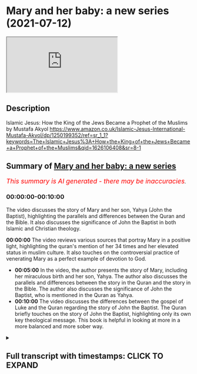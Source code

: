 # Mary and her baby: a new series (2021-07-12)

<iframe loading='lazy' allow='autoplay' src='https://www.youtube.com/embed/DPApumzcyf8'></iframe>

## Description

Islamic Jesus: How the King of the Jews Became a Prophet of the Muslims by Mustafa Akyol <https://www.amazon.co.uk/Islamic-Jesus-International-Mustafa-Akyol/dp/1250199352/ref=sr_1_1?keywords=The+Islamic+Jesus%3A+How+the+King+of+the+Jews+Became+a+Prophet+of+the+Muslims&qid=1626106408&sr=8-1>

## Summary of [Mary and her baby: a new series](https://www.youtube.com/watch?v=DPApumzcyf8)

*<span style="color:red; font-size:125%">This summary is AI generated - there may be inaccuracies</span>. [](/)*

### <a onclick="modifyYTiframeseektime('0')">00:00:00-00:10:00</a>

The video discusses the story of Mary and her son, Yahya (John the Baptist), highlighting the parallels and differences between the Quran and the Bible. It also discusses the significance of John the Baptist in both Islamic and Christian theology.

**<a onclick="modifyYTiframeseektime('0')">00:00:00</a>** The video reviews various sources that portray Mary in a positive light, highlighting the quran's mention of her 34 times and her elevated status in muslim culture. It also touches on the controversial practice of venerating Mary as a perfect example of devotion to God.

* **<a onclick="modifyYTiframeseektime('300')">00:05:00</a>** In the video, the author presents the story of Mary, including her miraculous birth and her son, Yahya. The author also discusses the parallels and differences between the story in the Quran and the story in the Bible. The author also discusses the significance of John the Baptist, who is mentioned in the Quran as Yahya.
* **<a onclick="modifyYTiframeseektime('600')">00:10:00</a>** The video discusses the differences between the gospel of Luke and the Quran regarding the story of John the Baptist. The Quran briefly touches on the story of John the Baptist, highlighting only its own key theological message. This book is helpful in looking at more in a more balanced and more sober way.

<details><summary><h2>Full transcript with timestamps: CLICK TO EXPAND</h2></summary>

<a onclick="modifyYTiframeseektime('1')">0:00:01</a> i thought it'd be interesting to  
<a onclick="modifyYTiframeseektime('3')">0:00:03</a> look at how mary the mother of jesus  
<a onclick="modifyYTiframeseektime('6')">0:00:06</a> is portrayed in the quran the new  
<a onclick="modifyYTiframeseektime('9')">0:00:09</a> testament  
<a onclick="modifyYTiframeseektime('10')">0:00:10</a> and the christian apocrypha look at me  
<a onclick="modifyYTiframeseektime('13')">0:00:13</a> looking at the relationship between them  
<a onclick="modifyYTiframeseektime('15')">0:00:15</a> and as a guide to this i want to refer  
<a onclick="modifyYTiframeseektime('18')">0:00:18</a> to the islamic jesus by  
<a onclick="modifyYTiframeseektime('20')">0:00:20</a> muslim who i once heard lecture at  
<a onclick="modifyYTiframeseektime('23')">0:00:23</a> sowes in london he's written this uh  
<a onclick="modifyYTiframeseektime('26')">0:00:26</a> fascinating book  
<a onclick="modifyYTiframeseektime('28')">0:00:28</a> he's particularly good at drawing on  
<a onclick="modifyYTiframeseektime('30')">0:00:30</a> obscure  
<a onclick="modifyYTiframeseektime('31')">0:00:31</a> historical texts to throw light on  
<a onclick="modifyYTiframeseektime('34')">0:00:34</a> passengers  
<a onclick="modifyYTiframeseektime('35')">0:00:35</a> uh in these different sources but  
<a onclick="modifyYTiframeseektime('37')">0:00:37</a> particularly um the quran he is a muslim  
<a onclick="modifyYTiframeseektime('39')">0:00:39</a> author himself the book's been  
<a onclick="modifyYTiframeseektime('41')">0:00:41</a> recommended by some quite  
<a onclick="modifyYTiframeseektime('43')">0:00:43</a> eminent scholars and he does draw on  
<a onclick="modifyYTiframeseektime('47')">0:00:47</a> some very solid recent scholarship and  
<a onclick="modifyYTiframeseektime('49')">0:00:49</a> he's particularly good in my view  
<a onclick="modifyYTiframeseektime('51')">0:00:51</a> on understanding early jewish  
<a onclick="modifyYTiframeseektime('53')">0:00:53</a> christianity as the  
<a onclick="modifyYTiframeseektime('55')">0:00:55</a> background and context for understanding  
<a onclick="modifyYTiframeseektime('58')">0:00:58</a> the crown  
<a onclick="modifyYTiframeseektime('59')">0:00:59</a> the kran's portrayal of jesus so  
<a onclick="modifyYTiframeseektime('62')">0:01:02</a> i want to do perhaps a series of videos  
<a onclick="modifyYTiframeseektime('65')">0:01:05</a> looking at various aspects of mary's  
<a onclick="modifyYTiframeseektime('68')">0:01:08</a> life  
<a onclick="modifyYTiframeseektime('69')">0:01:09</a> in those different sources and how those  
<a onclick="modifyYTiframeseektime('71')">0:01:11</a> sources interrelate to each other  
<a onclick="modifyYTiframeseektime('74')">0:01:14</a> um the first video i'm just going to be  
<a onclick="modifyYTiframeseektime('76')">0:01:16</a> looking um  
<a onclick="modifyYTiframeseektime('78')">0:01:18</a> at the koran's portrait  
<a onclick="modifyYTiframeseektime('81')">0:01:21</a> of the parents of mary and this chapter  
<a onclick="modifyYTiframeseektime('85')">0:01:25</a> is entitled  
<a onclick="modifyYTiframeseektime('86')">0:01:26</a> mary and her baby and it begins with a  
<a onclick="modifyYTiframeseektime('90')">0:01:30</a> quote from the quran  
<a onclick="modifyYTiframeseektime('91')">0:01:31</a> in english remember the one who guarded  
<a onclick="modifyYTiframeseektime('94')">0:01:34</a> her chastity  
<a onclick="modifyYTiframeseektime('96')">0:01:36</a> we breathed into her our spirit and made  
<a onclick="modifyYTiframeseektime('99')">0:01:39</a> her  
<a onclick="modifyYTiframeseektime('100')">0:01:40</a> and her son a sign for all people  
<a onclick="modifyYTiframeseektime('104')">0:01:44</a> that's the quran 21 31  
<a onclick="modifyYTiframeseektime('107')">0:01:47</a> and the chapter begins in the whole  
<a onclick="modifyYTiframeseektime('110')">0:01:50</a> quran  
<a onclick="modifyYTiframeseektime('111')">0:01:51</a> which has more than 6 000 verses there  
<a onclick="modifyYTiframeseektime('114')">0:01:54</a> is only one  
<a onclick="modifyYTiframeseektime('115')">0:01:55</a> woman mentioned by name there is even a  
<a onclick="modifyYTiframeseektime('118')">0:01:58</a> long chapter named  
<a onclick="modifyYTiframeseektime('120')">0:02:00</a> after her even more there is a longer  
<a onclick="modifyYTiframeseektime('123')">0:02:03</a> chapter named after her family  
<a onclick="modifyYTiframeseektime('126')">0:02:06</a> and yet that woman is not amina the  
<a onclick="modifyYTiframeseektime('128')">0:02:08</a> mother of the prophet muhammad  
<a onclick="modifyYTiframeseektime('130')">0:02:10</a> or khadija his first wife or fatima  
<a onclick="modifyYTiframeseektime('134')">0:02:14</a> his daughter as one could have expected  
<a onclick="modifyYTiframeseektime('137')">0:02:17</a> to see  
<a onclick="modifyYTiframeseektime('138')">0:02:18</a> she is rather mary the mother of jesus  
<a onclick="modifyYTiframeseektime('143')">0:02:23</a> mary is not just named repeatedly in the  
<a onclick="modifyYTiframeseektime('146')">0:02:26</a> muslim scripture  
<a onclick="modifyYTiframeseektime('147')">0:02:27</a> some 34 times compared to this  
<a onclick="modifyYTiframeseektime('150')">0:02:30</a> to 19 times in the new testament this is  
<a onclick="modifyYTiframeseektime('153')">0:02:33</a> very interesting  
<a onclick="modifyYTiframeseektime('154')">0:02:34</a> do christians realize that the quran  
<a onclick="modifyYTiframeseektime('156')">0:02:36</a> mentions mary  
<a onclick="modifyYTiframeseektime('158')">0:02:38</a> far more often than even the bible does  
<a onclick="modifyYTiframeseektime('162')">0:02:42</a> she is also in the quran exceptionally  
<a onclick="modifyYTiframeseektime('165')">0:02:45</a> praised  
<a onclick="modifyYTiframeseektime('166')">0:02:46</a> god has chosen you and purified you  
<a onclick="modifyYTiframeseektime('169')">0:02:49</a> angels  
<a onclick="modifyYTiframeseektime('170')">0:02:50</a> tell mary in the quran he has chosen you  
<a onclick="modifyYTiframeseektime('173')">0:02:53</a> over all other women  
<a onclick="modifyYTiframeseektime('176')">0:02:56</a> consequently mary has become respected  
<a onclick="modifyYTiframeseektime('179')">0:02:59</a> in all muslim cultures as her arabic  
<a onclick="modifyYTiframeseektime('182')">0:03:02</a> name  
<a onclick="modifyYTiframeseektime('183')">0:03:03</a> miriam has been given to countless baby  
<a onclick="modifyYTiframeseektime('186')">0:03:06</a> girls  
<a onclick="modifyYTiframeseektime('187')">0:03:07</a> there are shrines in her name in the  
<a onclick="modifyYTiframeseektime('189')">0:03:09</a> middle east which are visited  
<a onclick="modifyYTiframeseektime('191')">0:03:11</a> by not just christians but also muslims  
<a onclick="modifyYTiframeseektime('195')">0:03:15</a> among the sufis the mystics of islam  
<a onclick="modifyYTiframeseektime('198')">0:03:18</a> mary has enjoyed an even deeper  
<a onclick="modifyYTiframeseektime('200')">0:03:20</a> adoration  
<a onclick="modifyYTiframeseektime('202')">0:03:22</a> as a perfect example of devotion to god  
<a onclick="modifyYTiframeseektime('206')">0:03:26</a> that practice of course is quite  
<a onclick="modifyYTiframeseektime('208')">0:03:28</a> controversial in some questions  
<a onclick="modifyYTiframeseektime('210')">0:03:30</a> in the 20th century a group of sufis  
<a onclick="modifyYTiframeseektime('213')">0:03:33</a> even established an order named  
<a onclick="modifyYTiframeseektime('216')">0:03:36</a> meriyamiya  
<a onclick="modifyYTiframeseektime('218')">0:03:38</a> or the followers of mary whose members  
<a onclick="modifyYTiframeseektime('221')">0:03:41</a> include  
<a onclick="modifyYTiframeseektime('222')">0:03:42</a> some prominent american academics such  
<a onclick="modifyYTiframeseektime('224')">0:03:44</a> as the iranian born  
<a onclick="modifyYTiframeseektime('226')">0:03:46</a> philosopher syed hussein nasser  
<a onclick="modifyYTiframeseektime('230')">0:03:50</a> even mary as she appears in christian  
<a onclick="modifyYTiframeseektime('233')">0:03:53</a> texts  
<a onclick="modifyYTiframeseektime('234')">0:03:54</a> and contexts has received muslim  
<a onclick="modifyYTiframeseektime('237')">0:03:57</a> respect legend has it that when the  
<a onclick="modifyYTiframeseektime('240')">0:04:00</a> prophet muhammad smashed  
<a onclick="modifyYTiframeseektime('242')">0:04:02</a> the hundreds of idols in the kaaba in  
<a onclick="modifyYTiframeseektime('245')">0:04:05</a> the year  
<a onclick="modifyYTiframeseektime('245')">0:04:05</a> 630 toward the end of his life  
<a onclick="modifyYTiframeseektime('249')">0:04:09</a> he spared only the frescoes of jesus and  
<a onclick="modifyYTiframeseektime('252')">0:04:12</a> mary in 1187  
<a onclick="modifyYTiframeseektime('256')">0:04:16</a> when the muslim ruler salah hiding  
<a onclick="modifyYTiframeseektime('258')">0:04:18</a> re-conquered jerusalem  
<a onclick="modifyYTiframeseektime('260')">0:04:20</a> he destroyed the churches built in the  
<a onclick="modifyYTiframeseektime('263')">0:04:23</a> city by  
<a onclick="modifyYTiframeseektime('264')">0:04:24</a> crusaders i.e the invaders  
<a onclick="modifyYTiframeseektime('267')">0:04:27</a> not those built by the eastern  
<a onclick="modifyYTiframeseektime('269')">0:04:29</a> christians  
<a onclick="modifyYTiframeseektime('270')">0:04:30</a> with whom he had no problem these were  
<a onclick="modifyYTiframeseektime('272')">0:04:32</a> the original  
<a onclick="modifyYTiframeseektime('273')">0:04:33</a> christians of the area of course but he  
<a onclick="modifyYTiframeseektime('276')">0:04:36</a> still  
<a onclick="modifyYTiframeseektime('276')">0:04:36</a> spared a crusader relic the church of  
<a onclick="modifyYTiframeseektime('280')">0:04:40</a> saint anne which was believed to be the  
<a onclick="modifyYTiframeseektime('283')">0:04:43</a> childhood home of  
<a onclick="modifyYTiframeseektime('284')">0:04:44</a> mary and then he quotes the preservation  
<a onclick="modifyYTiframeseektime('288')">0:04:48</a> of this church  
<a onclick="modifyYTiframeseektime('289')">0:04:49</a> demonstrates the islamic devotion to  
<a onclick="modifyYTiframeseektime('292')">0:04:52</a> mary  
<a onclick="modifyYTiframeseektime('293')">0:04:53</a> a catholic source appreciatively notes  
<a onclick="modifyYTiframeseektime('296')">0:04:56</a> as the muslims great reverence for our  
<a onclick="modifyYTiframeseektime('298')">0:04:58</a> lady  
<a onclick="modifyYTiframeseektime('299')">0:04:59</a> precluded them from destroying her  
<a onclick="modifyYTiframeseektime('302')">0:05:02</a> birthplace  
<a onclick="modifyYTiframeseektime('303')">0:05:03</a> this is a catholic speaking of highly of  
<a onclick="modifyYTiframeseektime('306')">0:05:06</a> muslims  
<a onclick="modifyYTiframeseektime('307')">0:05:07</a> the quranic story of mary which is  
<a onclick="modifyYTiframeseektime('310')">0:05:10</a> impressively detailed for a scripture  
<a onclick="modifyYTiframeseektime('313')">0:05:13</a> whose main focus is elsewhere and of  
<a onclick="modifyYTiframeseektime('315')">0:05:15</a> course the quran is not about jesus and  
<a onclick="modifyYTiframeseektime('317')">0:05:17</a> mary it's about  
<a onclick="modifyYTiframeseektime('318')">0:05:18</a> other much more transcendent matters the  
<a onclick="modifyYTiframeseektime('320')">0:05:20</a> chronic story of mary is placed in two  
<a onclick="modifyYTiframeseektime('323')">0:05:23</a> separate chapters the chapter mary  
<a onclick="modifyYTiframeseektime('326')">0:05:26</a> which is accepted to be meccan in other  
<a onclick="modifyYTiframeseektime('329')">0:05:29</a> words it's revealed in mecca  
<a onclick="modifyYTiframeseektime('331')">0:05:31</a> and thus relatively earlier and the  
<a onclick="modifyYTiframeseektime('334')">0:05:34</a> chapter  
<a onclick="modifyYTiframeseektime('334')">0:05:34</a> family of imran which is accepted to be  
<a onclick="modifyYTiframeseektime('338')">0:05:38</a> a medinan so it's revealed in medina  
<a onclick="modifyYTiframeseektime('340')">0:05:40</a> perhaps  
<a onclick="modifyYTiframeseektime('341')">0:05:41</a> later on there are parallels between the  
<a onclick="modifyYTiframeseektime('344')">0:05:44</a> mary accounts in these two chapters  
<a onclick="modifyYTiframeseektime('347')">0:05:47</a> but also some differences moreover  
<a onclick="modifyYTiframeseektime('350')">0:05:50</a> there are both parallels and differences  
<a onclick="modifyYTiframeseektime('353')">0:05:53</a> between them  
<a onclick="modifyYTiframeseektime('354')">0:05:54</a> and the new testament and the christian  
<a onclick="modifyYTiframeseektime('356')">0:05:56</a> apocrypha  
<a onclick="modifyYTiframeseektime('358')">0:05:58</a> now the author of this book does go into  
<a onclick="modifyYTiframeseektime('360')">0:06:00</a> some detail of the  
<a onclick="modifyYTiframeseektime('361')">0:06:01</a> alleged sources that the quran uses  
<a onclick="modifyYTiframeseektime('365')">0:06:05</a> about the life of mary and her son  
<a onclick="modifyYTiframeseektime('368')">0:06:08</a> and uh in subsequent videos we'll look  
<a onclick="modifyYTiframeseektime('370')">0:06:10</a> at that in more detail  
<a onclick="modifyYTiframeseektime('372')">0:06:12</a> but i'm not going to anticipate that at  
<a onclick="modifyYTiframeseektime('374')">0:06:14</a> the moment  
<a onclick="modifyYTiframeseektime('375')">0:06:15</a> so he carries on let's begin with the  
<a onclick="modifyYTiframeseektime('377')">0:06:17</a> chapter mary  
<a onclick="modifyYTiframeseektime('378')">0:06:18</a> which begins which presents a storyline  
<a onclick="modifyYTiframeseektime('381')">0:06:21</a> that largely resembles the beginning  
<a onclick="modifyYTiframeseektime('383')">0:06:23</a> of the gospel of luke the plot begins  
<a onclick="modifyYTiframeseektime('387')">0:06:27</a> with  
<a onclick="modifyYTiframeseektime('388')">0:06:28</a> an account of your lord's grace towards  
<a onclick="modifyYTiframeseektime('390')">0:06:30</a> his servant  
<a onclick="modifyYTiframeseektime('392')">0:06:32</a> zechariah we meet him  
<a onclick="modifyYTiframeseektime('395')">0:06:35</a> whose name is zechariah in arabic  
<a onclick="modifyYTiframeseektime('397')">0:06:37</a> without  
<a onclick="modifyYTiframeseektime('398')">0:06:38</a> any introduction without any explanation  
<a onclick="modifyYTiframeseektime('402')">0:06:42</a> but we are still drawn into his story  
<a onclick="modifyYTiframeseektime('404')">0:06:44</a> when we learn about the secret prayer he  
<a onclick="modifyYTiframeseektime('406')">0:06:46</a> gave to god  
<a onclick="modifyYTiframeseektime('408')">0:06:48</a> quote from macron when he called to his  
<a onclick="modifyYTiframeseektime('410')">0:06:50</a> lord secretly  
<a onclick="modifyYTiframeseektime('412')">0:06:52</a> saying lord my bones have weakened and  
<a onclick="modifyYTiframeseektime('415')">0:06:55</a> my hair is  
<a onclick="modifyYTiframeseektime('416')">0:06:56</a> ashen gray but never lord have i  
<a onclick="modifyYTiframeseektime('419')">0:06:59</a> ever prayed to you in vain  
<a onclick="modifyYTiframeseektime('422')">0:07:02</a> i fear what my kinsmen will do when i am  
<a onclick="modifyYTiframeseektime('425')">0:07:05</a> gone  
<a onclick="modifyYTiframeseektime('426')">0:07:06</a> for my wife is barron so grant me a  
<a onclick="modifyYTiframeseektime('429')">0:07:09</a> successor  
<a onclick="modifyYTiframeseektime('431')">0:07:11</a> a gift from you to be my heir  
<a onclick="modifyYTiframeseektime('434')">0:07:14</a> and the heir of the family jacob  
<a onclick="modifyYTiframeseektime('437')">0:07:17</a> lord make me well pleased with you  
<a onclick="modifyYTiframeseektime('442')">0:07:22</a> in return to zechariah's surprise  
<a onclick="modifyYTiframeseektime('445')">0:07:25</a> god answers his prayers and heralds him  
<a onclick="modifyYTiframeseektime('449')">0:07:29</a> a blessed son the crown  
<a onclick="modifyYTiframeseektime('452')">0:07:32</a> says oh zechariah surely  
<a onclick="modifyYTiframeseektime('455')">0:07:35</a> we give you good news of a boy whose  
<a onclick="modifyYTiframeseektime('458')">0:07:38</a> name shall be yahya  
<a onclick="modifyYTiframeseektime('460')">0:07:40</a> that's y-a-h-y-a we have not made him  
<a onclick="modifyYTiframeseektime('464')">0:07:44</a> we have not made before anyone his equal  
<a onclick="modifyYTiframeseektime('468')">0:07:48</a> he said oh my lord when shall i have a  
<a onclick="modifyYTiframeseektime('472')">0:07:52</a> son  
<a onclick="modifyYTiframeseektime('472')">0:07:52</a> and my wife is barren and i myself have  
<a onclick="modifyYTiframeseektime('476')">0:07:56</a> reached indeed the extreme  
<a onclick="modifyYTiframeseektime('478')">0:07:58</a> degree of old age he said  
<a onclick="modifyYTiframeseektime('482')">0:08:02</a> so shall it be your lord says  
<a onclick="modifyYTiframeseektime('485')">0:08:05</a> it is easy for me and indeed i  
<a onclick="modifyYTiframeseektime('488')">0:08:08</a> created you before when you were nothing  
<a onclick="modifyYTiframeseektime('492')">0:08:12</a> end quote the son promised to zechariah  
<a onclick="modifyYTiframeseektime('496')">0:08:16</a> is john the baptist of course  
<a onclick="modifyYTiframeseektime('498')">0:08:18</a> who is named in the quran as yahya the  
<a onclick="modifyYTiframeseektime('501')">0:08:21</a> word  
<a onclick="modifyYTiframeseektime('502')">0:08:22</a> seems to be a derivative of the syriac  
<a onclick="modifyYTiframeseektime('504')">0:08:24</a> name  
<a onclick="modifyYTiframeseektime('505')">0:08:25</a> johanna johanna since zechariah  
<a onclick="modifyYTiframeseektime('509')">0:08:29</a> is still surprised by the news of this  
<a onclick="modifyYTiframeseektime('511')">0:08:31</a> baby boy  
<a onclick="modifyYTiframeseektime('512')">0:08:32</a> he asked god my lord give me  
<a onclick="modifyYTiframeseektime('515')">0:08:35</a> a sign god says your sign shall be  
<a onclick="modifyYTiframeseektime('520')">0:08:40</a> not to speak to people for three nights  
<a onclick="modifyYTiframeseektime('522')">0:08:42</a> despite the fact  
<a onclick="modifyYTiframeseektime('524')">0:08:44</a> that you are perfectly able to  
<a onclick="modifyYTiframeseektime('527')">0:08:47</a> notably the gospel of luke also notes  
<a onclick="modifyYTiframeseektime('530')">0:08:50</a> this detail reporting that zechariah was  
<a onclick="modifyYTiframeseektime('533')">0:08:53</a> told  
<a onclick="modifyYTiframeseektime('534')">0:08:54</a> thou shalt be silent and not able to  
<a onclick="modifyYTiframeseektime('537')">0:08:57</a> speak  
<a onclick="modifyYTiframeseektime('538')">0:08:58</a> but it's the quran which specifies the  
<a onclick="modifyYTiframeseektime('541')">0:09:01</a> period  
<a onclick="modifyYTiframeseektime('541')">0:09:01</a> as for three days  
<a onclick="modifyYTiframeseektime('545')">0:09:05</a> angels also call on zachariah telling  
<a onclick="modifyYTiframeseektime('548')">0:09:08</a> him that his baby boy  
<a onclick="modifyYTiframeseektime('549')">0:09:09</a> will be no ordinary son but will precede  
<a onclick="modifyYTiframeseektime('553')">0:09:13</a> someone even more extraordinary quote  
<a onclick="modifyYTiframeseektime('557')">0:09:17</a> god gives you news of john confirming  
<a onclick="modifyYTiframeseektime('560')">0:09:20</a> a word from god he will be noble  
<a onclick="modifyYTiframeseektime('564')">0:09:24</a> and chaste a prophet one of the  
<a onclick="modifyYTiframeseektime('567')">0:09:27</a> righteous  
<a onclick="modifyYTiframeseektime('568')">0:09:28</a> unquote the noteworthy term here  
<a onclick="modifyYTiframeseektime('571')">0:09:31</a> word from god is used for none other  
<a onclick="modifyYTiframeseektime('575')">0:09:35</a> than jesus  
<a onclick="modifyYTiframeseektime('577')">0:09:37</a> for john the quran also notes the  
<a onclick="modifyYTiframeseektime('580')">0:09:40</a> following  
<a onclick="modifyYTiframeseektime('580')">0:09:40</a> quote we said john hold on to the  
<a onclick="modifyYTiframeseektime('584')">0:09:44</a> scripture  
<a onclick="modifyYTiframeseektime('585')">0:09:45</a> firmly while he was still a boy we  
<a onclick="modifyYTiframeseektime('588')">0:09:48</a> granted him wisdom  
<a onclick="modifyYTiframeseektime('590')">0:09:50</a> tenderness from us and purity  
<a onclick="modifyYTiframeseektime('593')">0:09:53</a> he was devout kind to parents not  
<a onclick="modifyYTiframeseektime('596')">0:09:56</a> domineering or rebellious peace was  
<a onclick="modifyYTiframeseektime('600')">0:10:00</a> on him the day he was born the day he  
<a onclick="modifyYTiframeseektime('603')">0:10:03</a> died and it will be on him  
<a onclick="modifyYTiframeseektime('605')">0:10:05</a> the day he has raised to life again  
<a onclick="modifyYTiframeseektime('609')">0:10:09</a> end quote the scripture here  
<a onclick="modifyYTiframeseektime('612')">0:10:12</a> the emphasis here that john the baptist  
<a onclick="modifyYTiframeseektime('615')">0:10:15</a> held on to the scripture firmly fits  
<a onclick="modifyYTiframeseektime('618')">0:10:18</a> the doctrinal line of both jewish  
<a onclick="modifyYTiframeseektime('621')">0:10:21</a> christianity  
<a onclick="modifyYTiframeseektime('622')">0:10:22</a> and islam that there is a chain of  
<a onclick="modifyYTiframeseektime('625')">0:10:25</a> prophets whose primary mission  
<a onclick="modifyYTiframeseektime('627')">0:10:27</a> is to uphold the revealed word of god  
<a onclick="modifyYTiframeseektime('632')">0:10:32</a> meanwhile the quranic emphasis on john  
<a onclick="modifyYTiframeseektime('635')">0:10:35</a> being  
<a onclick="modifyYTiframeseektime('635')">0:10:35</a> chaste seems to resonate with the note  
<a onclick="modifyYTiframeseektime('638')">0:10:38</a> in the gospel of  
<a onclick="modifyYTiframeseektime('639')">0:10:39</a> luke that john drank no wine  
<a onclick="modifyYTiframeseektime('642')">0:10:42</a> nor strong drink  
<a onclick="modifyYTiframeseektime('646')">0:10:46</a> that is all that we learn from the quran  
<a onclick="modifyYTiframeseektime('648')">0:10:48</a> about john the baptist  
<a onclick="modifyYTiframeseektime('650')">0:10:50</a> actually he is not called the baptist as  
<a onclick="modifyYTiframeseektime('652')">0:10:52</a> the concept of baptism  
<a onclick="modifyYTiframeseektime('654')">0:10:54</a> never occurs in the quran  
<a onclick="modifyYTiframeseektime('657')">0:10:57</a> neither do we learn from the quran about  
<a onclick="modifyYTiframeseektime('659')">0:10:59</a> john's encounter with jesus  
<a onclick="modifyYTiframeseektime('661')">0:11:01</a> or his execution by herod  
<a onclick="modifyYTiframeseektime('664')">0:11:04</a> as is the case with most old testament  
<a onclick="modifyYTiframeseektime('667')">0:11:07</a> figures  
<a onclick="modifyYTiframeseektime('668')">0:11:08</a> such as elijah and job the quran  
<a onclick="modifyYTiframeseektime('671')">0:11:11</a> briefly touches on the story of john the  
<a onclick="modifyYTiframeseektime('673')">0:11:13</a> baptist  
<a onclick="modifyYTiframeseektime('674')">0:11:14</a> and highlights only its own key  
<a onclick="modifyYTiframeseektime('677')">0:11:17</a> theological  
<a onclick="modifyYTiframeseektime('678')">0:11:18</a> message there has been a chain of  
<a onclick="modifyYTiframeseektime('681')">0:11:21</a> prophets  
<a onclick="modifyYTiframeseektime('682')">0:11:22</a> from time immemorial who all proclaimed  
<a onclick="modifyYTiframeseektime('686')">0:11:26</a> the same monotheistic message  
<a onclick="modifyYTiframeseektime('690')">0:11:30</a> now i'm going to end the video here the  
<a onclick="modifyYTiframeseektime('693')">0:11:33</a> next one  
<a onclick="modifyYTiframeseektime('694')">0:11:34</a> will be discussing mary's pre-gospel  
<a onclick="modifyYTiframeseektime('698')">0:11:38</a> so this is now looking at the christian  
<a onclick="modifyYTiframeseektime('701')">0:11:41</a> apocrypha  
<a onclick="modifyYTiframeseektime('702')">0:11:42</a> in some detail the proto-evangelium as  
<a onclick="modifyYTiframeseektime('705')">0:11:45</a> it's known  
<a onclick="modifyYTiframeseektime('705')">0:11:45</a> and that and what light that throws on  
<a onclick="modifyYTiframeseektime('708')">0:11:48</a> the quran  
<a onclick="modifyYTiframeseektime('709')">0:11:49</a> new testament and islam so i hope  
<a onclick="modifyYTiframeseektime('712')">0:11:52</a> i find this particularly interesting um  
<a onclick="modifyYTiframeseektime('715')">0:11:55</a> because it throws so much light on the  
<a onclick="modifyYTiframeseektime('716')">0:11:56</a> three different religions and how  
<a onclick="modifyYTiframeseektime('718')">0:11:58</a> the different scriptures and sources and  
<a onclick="modifyYTiframeseektime('720')">0:12:00</a> texts relate to each other  
<a onclick="modifyYTiframeseektime('722')">0:12:02</a> and uh much polemical um work has been  
<a onclick="modifyYTiframeseektime('726')">0:12:06</a> done against islam because of these  
<a onclick="modifyYTiframeseektime('727')">0:12:07</a> issues  
<a onclick="modifyYTiframeseektime('728')">0:12:08</a> so this book is helpful i think in in  
<a onclick="modifyYTiframeseektime('731')">0:12:11</a> perhaps looking at more  
<a onclick="modifyYTiframeseektime('732')">0:12:12</a> in a more balanced and more sober way  
<a onclick="modifyYTiframeseektime('734')">0:12:14</a> anyway  
<a onclick="modifyYTiframeseektime('735')">0:12:15</a> till next time  

</details>
